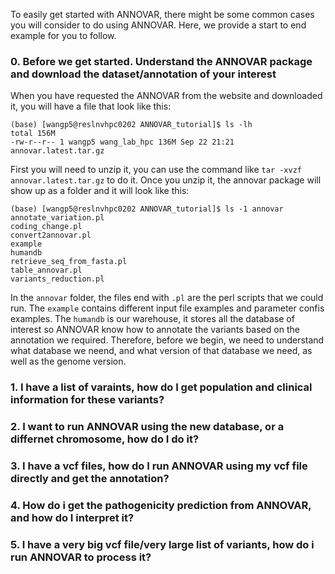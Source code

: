 To easily get started with ANNOVAR, there might be some common cases you will consider to do using ANNOVAR. Here, we provide a start to end example for you to follow.
### 0. Before we get started. Understand the ANNOVAR package and download the dataset/annotation of your interest
When you have requested the ANNOVAR from the website and downloaded it, you will have a file that look like this:
```
(base) [wangp5@reslnvhpc0202 ANNOVAR_tutorial]$ ls -lh
total 156M
-rw-r--r-- 1 wangp5 wang_lab_hpc 136M Sep 22 21:21 annovar.latest.tar.gz
```
First you will need to unzip it, you can use the command like `tar -xvzf annovar.latest.tar.gz` to do it. Once you unzip it, the annovar package will show up as a folder and it will look like this:
```
(base) [wangp5@reslnvhpc0202 ANNOVAR_tutorial]$ ls -1 annovar
annotate_variation.pl
coding_change.pl
convert2annovar.pl
example
humandb
retrieve_seq_from_fasta.pl
table_annovar.pl
variants_reduction.pl
``` 
In the `annovar` folder, the files end with `.pl` are the perl scripts that we could run. The `example` contains different input file examples and parameter confis examples. The `humandb` is our warehouse, it stores all the database of interest so ANNOVAR know how to annotate the variants based on the annotation we required. Therefore, before we begin, we need to understand what database we neend, and what version of that database we need, as well as the genome version.


### 1. I have a list of varaints, how do I get population and clinical information for these variants?

### 2. I want to run ANNOVAR using the new database, or a differnet chromosome, how do I do it?

### 3. I have a vcf files, how do I run ANNOVAR using my vcf file directly and get the annotation?

### 4. How do i get the pathogenicity prediction from ANNOVAR, and how do I interpret it?

### 5. I have a very big vcf file/very large list of variants, how do i run ANNOVAR to process it?
